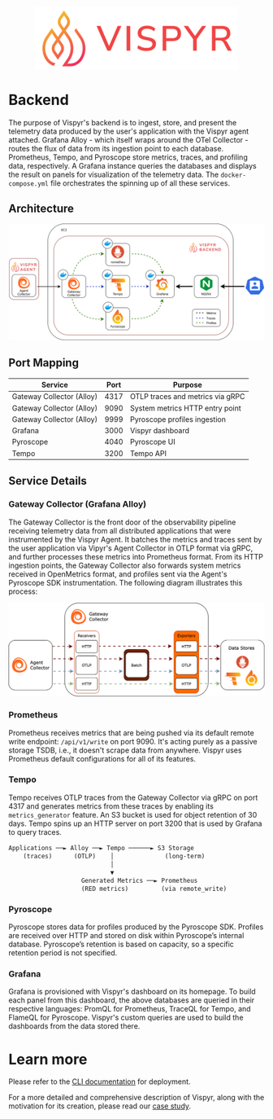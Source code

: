 <div align="center">
  <a href="https://vispyr.com">
    <img src="./assets/vispyr-banner.png" alt="Vispyr Banner" width="400">
  </a>
</div>

# Backend

The purpose of Vispyr's backend is to ingest, store, and present the telemetry data produced by the user's application with the Vispyr agent attached. Grafana Alloy - which itself wraps around the OTel Collector - routes the flux of data from its ingestion point to each database. Prometheus, Tempo, and Pyroscope store metrics, traces, and profiling data, respectively. A Grafana instance queries the databases and displays the result on panels for visualization of the telemetry data. The `docker-compose.yml` file orchestrates the spinning up of all these services.

## Architecture

<div align="center">
  <img src="assets/backend_architecture3.svg" alt="Collector Overview" width="600">
</div>


## Port Mapping

| Service | Port | Purpose |
|---------|------|--------|
| Gateway Collector (Alloy) | 4317 | OTLP traces and metrics via gRPC |
| Gateway Collector (Alloy) | 9090 | System metrics HTTP entry point |
| Gateway Collector (Alloy) | 9999 | Pyroscope profiles ingestion |
| Grafana | 3000 | Vispyr dashboard |
| Pyroscope | 4040 | Pyroscope UI |
| Tempo | 3200 | Tempo API |

## Service Details

### Gateway Collector (Grafana Alloy)

The Gateway Collector is the front door of the observability pipeline receiving telemetry data from all distributed applications that were instrumented by the Vispyr Agent. It batches the metrics and traces sent by the user application via Vipyr's Agent Collector in OTLP format via gRPC, and further processes these metrics into Prometheus format. From its HTTP ingestion points, the Gateway Collector also forwards system metrics received in OpenMetrics format, and profiles sent via the Agent's Pyroscope SDK instrumentation. The following diagram illustrates this process:

<div align="center">
  <img src="assets/gateway_collector3.svg" alt="Collector Overview" width="600">
</div>

### Prometheus

Prometheus receives metrics that are being pushed via its default remote write endpoint: `/api/v1/write` on port 9090. It's acting purely as a passive storage TSDB, i.e., it doesn't scrape data from anywhere. Vispyr uses Prometheus default configurations for all of its features. 

### Tempo

Tempo receives OTLP traces from the Gateway Collector via gRPC on port 4317 and generates metrics from these traces by enabling its `metrics_generator` feature. An S3 bucket is used for object retention of 30 days. Tempo spins up an HTTP server on port 3200 that is used by Grafana to query traces.

```
Applications ──► Alloy ──► Tempo ──────► S3 Storage
    (traces)      (OTLP)    │              (long-term)
                            │
                            ▼
                    Generated Metrics ──► Prometheus
                    (RED metrics)         (via remote_write)
```

### Pyroscope

Pyroscope stores data for profiles produced by the Pyroscope SDK. Profiles are received over HTTP and stored on disk within Pyroscope’s internal database. Pyroscope’s retention is based on capacity, so a specific retention period is not specified.

### Grafana

Grafana is provisioned with Vispyr's dashboard on its homepage. To build each panel from this dashboard, the above databases are queried in their respective languages: PromQL for Prometheus, TraceQL for Tempo, and FlameQL for Pyroscope. Vispyr's custom queries are used to build the dashboards from the data stored there.

# Learn more

Please refer to the [CLI documentation]() for deployment.

For a more detailed and comprehensive description of Vispyr, along with the motivation for its creation, please read our [case study](https://vispyr.com "Go to Case Study").
